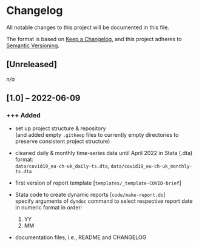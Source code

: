 # Changelog
All notable changes to this project will be documented in this file.

The format is based on [Keep a Changelog](https://keepachangelog.com/en/1.0.0/),
and this project adheres to [Semantic Versioning](https://semver.org/spec/v2.0.0.html).




## [Unreleased]
_n/a_  




## [1.0] – 2022-06-09

### <i class="fa-solid fa-circle-plus"></i> +++ Added
- set up project structure & repository  
  (and added empty `.gitkeep` files to currently empty directories to preserve consistent project structure)

- cleaned daily & monthly time-series data until April 2022 in Stata (.dta) format:  
  `data/covid19_eu-ch-uk_daily-ts.dta`, `data/covid19_eu-ch-uk_monthly-ts.dta`

- first version of report template [`templates/_template-COVID-brief`]

- Stata code to create dynamic reports [`code/make-report.do`]  
  specify arguments of `dyndoc` command to select respective report date in numeric format in order:
  1. YY
  2. MM

- documentation files, i.e., README and CHANGELOG
